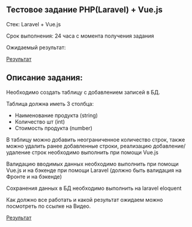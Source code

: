 
## Тестовое задание PHP(Laravel) + Vue.js

<p>Стек: Laravel + Vue.js </p>

<p>Срок выполнения: 24 часа с момента получения задания</p>

<p>Ожидаемый результат:

[Результат](https://youtu.be/JOxeAYWr3PA) 

## Описание задания:

Необходимо создать таблицу с добавлением записей в БД.

Таблица должна иметь 3 столбца:
- Наименование продукта (string)
- Количество шт (int)
- Стоимость продукта (number)

В таблицу можно добавить неограниченное количество строк, также можно удалить ранее добавленные строки, реализацию добавление/удаление строк необходимо выполнить при помощи Vue.js

Валидацию вводимых данных необходимо выполнить при помощи Vue.js и на бэкенде при помощи Laravel (должно быть валидация на Фронте и на бэкенде)

Сохранения данных в БД  необходимо выполнить на laravel eloquent

Как должно все работать и какой результат ожидаем можно посмотреть по ссылке на Видео.


[Результат](https://youtu.be/JOxeAYWr3PA)

